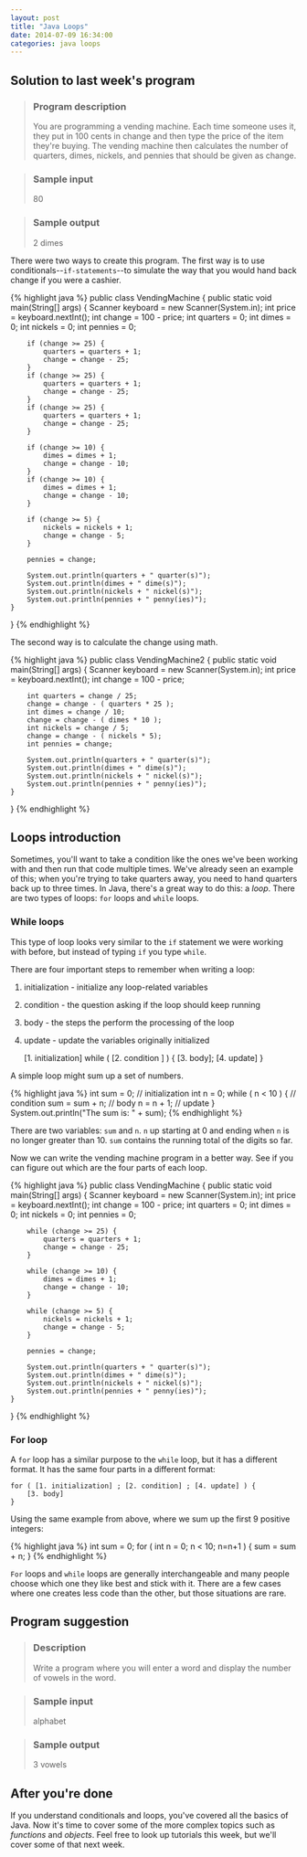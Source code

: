 ```yaml
---
layout: post
title: "Java Loops"
date: 2014-07-09 16:34:00
categories: java loops
---
```


## Solution to last week's program

> ### Program description
> You are programming a vending machine. Each time someone uses it, they put in 100 cents in change and then type the price of the item they're buying. The vending machine then calculates the number of quarters, dimes, nickels, and pennies that should be given as change.

> ### Sample input
> 80

> ### Sample output
> 2 dimes

There were two ways to create this program. The first way is to use conditionals--`if-statements`--to simulate the way that you would hand back change if you were a cashier.

{% highlight java %}
public class VendingMachine {
	public static void main(String[] args) {
		Scanner keyboard = new Scanner(System.in);
		int price = keyboard.nextInt();
		int change = 100 - price;
		int quarters = 0;
		int dimes = 0;
		int nickels = 0;
		int pennies = 0;

		if (change >= 25) {
			quarters = quarters + 1;
			change = change - 25;
		}
		if (change >= 25) {
			quarters = quarters + 1;
			change = change - 25;
		}
		if (change >= 25) {
			quarters = quarters + 1;
			change = change - 25;
		}

		if (change >= 10) {
			dimes = dimes + 1;
			change = change - 10;
		}
		if (change >= 10) {
			dimes = dimes + 1;
			change = change - 10;
		}

		if (change >= 5) {
			nickels = nickels + 1;
			change = change - 5;
		}

		pennies = change;

		System.out.println(quarters + " quarter(s)");
		System.out.println(dimes + " dime(s)");
		System.out.println(nickels + " nickel(s)");
		System.out.println(pennies + " penny(ies)");
	}
}
{% endhighlight %}

The second way is to calculate the change using math.

{% highlight java %}
public class VendingMachine2 {
	public static void main(String[] args) {
		Scanner keyboard = new Scanner(System.in);
		int price = keyboard.nextInt();
		int change = 100 - price;

		int quarters = change / 25;
		change = change - ( quarters * 25 );
		int dimes = change / 10;
		change = change - ( dimes * 10 );
		int nickels = change / 5;
		change = change - ( nickels * 5);
		int pennies = change;

		System.out.println(quarters + " quarter(s)");
		System.out.println(dimes + " dime(s)");
		System.out.println(nickels + " nickel(s)");
		System.out.println(pennies + " penny(ies)");
	}
}
{% endhighlight %}

## Loops introduction

Sometimes, you'll want to take a condition like the ones we've been working with and then run that code multiple times. We've already seen an example of this; when you're trying to take quarters away, you need to hand quarters back up to three times. In Java, there's a great way to do this: a *loop*. There are two types of loops: `for` loops and `while` loops. 

### While loops

This type of loop looks very similar to the `if` statement we were working with before, but instead of typing `if` you type `while`.

There are four important steps to remember when writing a loop:
1. initialization - initialize any loop-related variables
2. condition - the question asking if the loop should keep running
3. body - the steps the perform the processing of the loop
4. update - update the variables originally initialized

    [1. initialization]
    while ( [2. condition ] ) {
       [3. body];
       [4. update]
    }

A simple loop might sum up a set of numbers.

{% highlight java %}
int sum = 0;        // initialization
int n = 0;
while ( n < 10 ) {  // condition
	sum = sum + n;  // body
	n = n + 1;      // update
}
System.out.println("The sum is: " + sum);
{% endhighlight %}

There are two variables: `sum` and `n`. `n` up starting at 0 and ending when `n` is no longer greater than 10. `sum` contains the running total of the digits so far.

Now we can write the vending machine program in a better way. See if you can figure out which are the four parts of each loop.

{% highlight java %}
public class VendingMachine {
	public static void main(String[] args) {
		Scanner keyboard = new Scanner(System.in);
		int price = keyboard.nextInt();
		int change = 100 - price;
		int quarters = 0;
		int dimes = 0;
		int nickels = 0;
		int pennies = 0;

		while (change >= 25) {
			quarters = quarters + 1;
			change = change - 25;
		}

		while (change >= 10) {
			dimes = dimes + 1;
			change = change - 10;
		}

		while (change >= 5) {
			nickels = nickels + 1;
			change = change - 5;
		}

		pennies = change;

		System.out.println(quarters + " quarter(s)");
		System.out.println(dimes + " dime(s)");
		System.out.println(nickels + " nickel(s)");
		System.out.println(pennies + " penny(ies)");
	}
}
{% endhighlight %}

### For loop

A `for` loop has a similar purpose to the `while` loop, but it has a different format. It has the same four parts in a different format:

    for ( [1. initialization] ; [2. condition] ; [4. update] ) {
		[3. body]
	}

Using the same example from above, where we sum up the first 9 positive integers:

{% highlight java %}
int sum = 0;
for ( int n = 0; n < 10; n=n+1 ) {
	sum = sum + n;
}
{% endhighlight %}

`For` loops and `while` loops are generally interchangeable and many people choose which one they like best and stick with it. There are a few cases where one creates less code than the other, but those situations are rare.

## Program suggestion

> ### Description
> Write a program where you will enter a word and display the number of vowels in the word.

> ### Sample input
> alphabet

> ### Sample output
> 3 vowels

## After you're done

If you understand conditionals and loops, you've covered all the basics of Java. Now it's time to cover some of the more complex topics such as *functions* and  *objects*. Feel free to look up tutorials this week, but we'll cover some of that next week.
